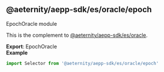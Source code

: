 <a id="module_@aeternity/aepp-sdk/es/oracle/epoch"></a>

## @aeternity/aepp-sdk/es/oracle/epoch
EpochOracle module

This is the complement to [@aeternity/aepp-sdk/es/oracle](#module_@aeternity/aepp-sdk/es/oracle).

**Export**: EpochOracle  
**Example**  
```js
import Selector from '@aeternity/aepp-sdk/es/oracle/epoch'
```

